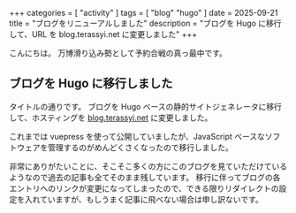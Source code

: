 +++
categories = [ "activity" ]
tags = [ "blog" "hugo" ]
date = 2025-09-21
title = "ブログをリニューアルしました"
description = "ブログを Hugo に移行して、URL を blog.terassyi.net に変更しました"
+++

こんにちは。
万博滑り込み勢として予約合戦の真っ最中です。

## ブログを Hugo に移行しました

タイトルの通りです。
ブログを Hugo ベースの静的サイトジェネレータに移行して、ホスティングを [blog.terassyi.net](https://blog.terassyi.net) に変更しました。

<!--more-->

これまでは vuepress を使って公開していましたが、JavaScript ベースなソフトウェアを管理するのがめんどくさくなったので移行しました。

非常にありがたいことに、そこそこ多くの方にこのブログを見ていただけているようなので過去の記事も全てそのまま残しています。
移行に伴ってブログの各エントリへのリンクが変更になってしまったので、できる限りリダイレクトの設定を入れていますが、もしうまく記事に飛べない場合は申し訳ないです。
